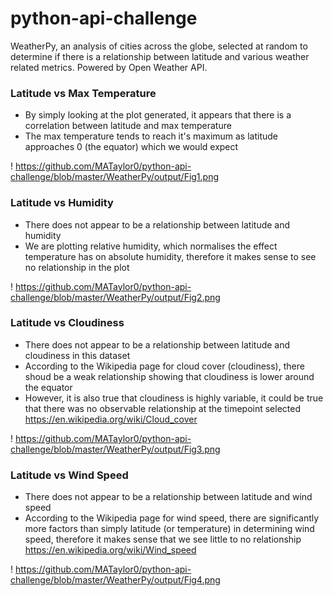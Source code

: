 # python-api-challenge

WeatherPy, an analysis of cities across the globe, selected at random to determine if there is a relationship between latitude and various weather related metrics. Powered by Open Weather API.


### Latitude vs Max Temperature
* By simply looking at the plot generated, it appears that there is a correlation between latitude and max temperature
* The max temperature tends to reach it's maximum as latitude approaches 0 (the equator) which we would expect

! https://github.com/MATaylor0/python-api-challenge/blob/master/WeatherPy/output/Fig1.png

### Latitude vs Humidity
* There does not appear to be a relationship between latitude and humidity
* We are plotting relative humidity, which normalises the effect temperature has on absolute humidity, therefore it makes sense to see no relationship in the plot

! https://github.com/MATaylor0/python-api-challenge/blob/master/WeatherPy/output/Fig2.png

### Latitude vs Cloudiness
* There does not appear to be a relationship between latitude and cloudiness in this dataset
* According to the Wikipedia page for cloud cover (cloudiness), there shoud be a weak relationship showing that cloudiness is lower around the equator
* However, it is also true that cloudiness is highly variable, it could be true that there was no observable relationship at the timepoint selected
https://en.wikipedia.org/wiki/Cloud_cover

! https://github.com/MATaylor0/python-api-challenge/blob/master/WeatherPy/output/Fig3.png

### Latitude vs Wind Speed
* There does not appear to be a relationship between latitude and wind speed
* According to the Wikipedia page for wind speed, there are significantly more factors than simply latitude (or temperature) in determining wind speed, therefore it makes sense that we see little to no relationship
https://en.wikipedia.org/wiki/Wind_speed

! https://github.com/MATaylor0/python-api-challenge/blob/master/WeatherPy/output/Fig4.png